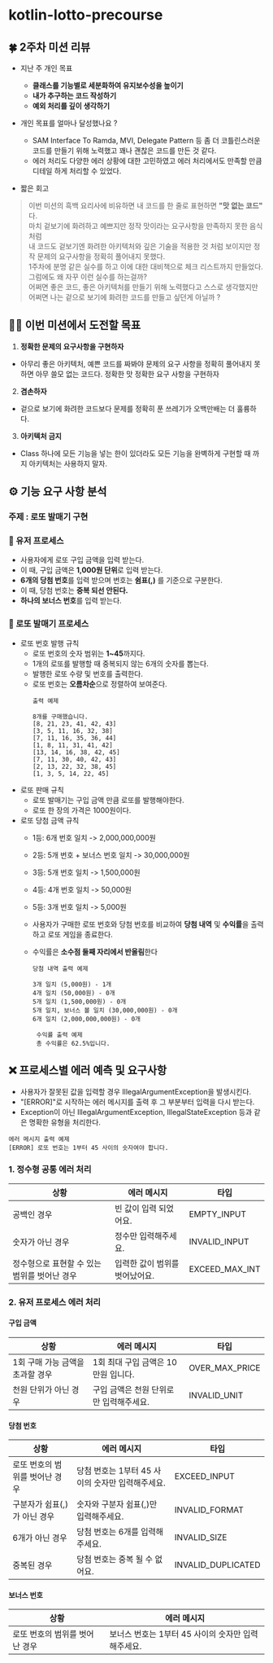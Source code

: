 # kotlin-lotto-precourse

## 🍀 2주차 미션 리뷰

+ 지난 주 개인 목표
    + **클래스를 기능별로 세분화하여 유지보수성을 높이기**
    + **내가 추구하는 코드 작성하기**
    + **예외 처리를 깊이 생각하기**

+ 개인 목표를 얼마나 달성했나요 ?
    + SAM Interface To Ramda, MVI, Delegate Pattern 등 좀 더 코틀린스러운 코드를 만들기 위해
      노력했고 꽤나 괜찮은 코드를 만든 것 같다.
    + 에러 처리도 다양한 에러 상황에 대한 고민하였고 에러 처리에서도 만족할 만큼 디테일 하게 처리할 수 있었다.

+ 짧은 회고

> 이번 미션의 흑백 요리사에 비유하면 내 코드를 한 줄로 표현하면 **"맛 없는 코드"** 다.<br>
> 마치 겉보기에 화려하고 예쁘지만 정작 맛이라는 요구사항을 만족하지 못한 음식처럼<br>
> 내 코드도 겉보기엔 화려한 아키텍처와 깊은 기술을 적용한 것 처럼 보이지만 정작 문제의 요구사항을 정확히 풀어내지 못했다.<br>
> 1주차에 분명 같은 실수를 하고 이에 대한 대비책으로 체크 리스트까지 만들었다. 그럼에도 왜 자꾸 이런 실수를 하는걸까?<br>
> 어쩌면 좋은 코드, 좋은 아키텍처를 만들기 위해 노력했다고 스스로 생각했지만 어쩌면 나는 겉으로 보기에 화려한 코드를 만들고 싶던게 아닐까 ?<br>

## 🏴‍☠️ 이번 미션에서 도전할 목표

1. **정확한 문제의 요구사항을 구현하자**

+ 아무리 좋은 아키텍처, 예쁜 코드를 짜봐야 문제의 요구 사항을 정확히 풀어내지 못하면
  아무 쓸모 없는 코드다. 정확한 맛 정확한 요구 사항을 구현하자

2. **겸손하자**

+ 겉으로 보기에 화려한 코드보다 문제를 정확히 푼 쓰레기가 오백만배는 더 훌륭하다.

3. **아키텍처 금지**

+ Class 하나에 모든 기능을 넣는 한이 있더라도 모든 기능을 완벽하게 구현할 때 까지 아키텍처는 사용하지 말자.

## ⚙️ 기능 요구 사항 분석

### 주제 : 로또 발매기 구현

### 🕺 유저 프로세스 

+ 사용자에게 로또 구입 금액을 입력 받는다.
+ 이 때, 구입 금액은 **1,000원 단위**로 입력 받는다.
+ **6개의 당첨 번호**를 입력 받으며 번호는 **쉼표(,)** 를 기준으로 구분한다.
+ 이 때, 당첨 번호는 **중복 되선 안된다.**
+ **하나의 보너스 번호**를 입력 받는다.

### 🎱 로또 발매기 프로세스

+ 로또 번호 발행 규칙
    + 로또 번호의 숫자 범위는 **1~45**까지다.
    + 1개의 로또를 발행할 때 중복되지 않는 6개의 숫자를 뽑는다.
    + 발행한 로또 수량 및 번호를 출력한다.
    + 로또 번호는 **오름차순**으로 정렬하여 보여준다.
      ```
      출력 예제
      
      8개를 구매했습니다.
      [8, 21, 23, 41, 42, 43]
      [3, 5, 11, 16, 32, 38]
      [7, 11, 16, 35, 36, 44]
      [1, 8, 11, 31, 41, 42]
      [13, 14, 16, 38, 42, 45]
      [7, 11, 30, 40, 42, 43]
      [2, 13, 22, 32, 38, 45]
      [1, 3, 5, 14, 22, 45]
      ```
+ 로또 판매 규칙
    + 로또 발매기는 구입 금액 만큼 로또를 발행해야한다.
    + 로또 한 장의 가격은 1000원이다.
+ 로또 당첨 금액 규칙
    + 1등: 6개 번호 일치 -> 2,000,000,000원
    + 2등: 5개 번호 + 보너스 번호 일치 -> 30,000,000원
    + 3등: 5개 번호 일치 -> 1,500,000원
    + 4등: 4개 번호 일치 -> 50,000원
    + 5등: 3개 번호 일치 -> 5,000원
    + 사용자가 구매한 로또 번호와 당첨 번호를 비교하여 **당첨 내역** 및 **수익률**을 출력하고 로또 게임을 종료한다.
    + 수익률은 **소수점 둘째 자리에서 반올림**한다
        ```
        당첨 내역 출력 예제
     
        3개 일치 (5,000원) - 1개
        4개 일치 (50,000원) - 0개
        5개 일치 (1,500,000원) - 0개
        5개 일치, 보너스 볼 일치 (30,000,000원) - 0개
        6개 일치 (2,000,000,000원) - 0개
      ```

        ```
         수익률 출력 예제
         총 수익률은 62.5%입니다.
       ```

## ❌ 프로세스별 에러 예측 및 요구사항

+ 사용자가 잘못된 값을 입력할 경우 IllegalArgumentException을 발생시킨다.
+ "[ERROR]"로 시작하는 에러 메시지를 출력 후 그 부분부터 입력을 다시 받는다.
+ Exception이 아닌 IllegalArgumentException, IllegalStateException 등과 같은 명확한 유형을 처리한다.

```
에러 메시지 출력 예제
[ERROR] 로또 번호는 1부터 45 사이의 숫자여야 합니다.
```

### 1. 정수형 공통 에러 처리

| 상황                        | 에러 메시지            | 타입             |
|---------------------------|-------------------|----------------|
| 공백인 경우                    | 빈 값이 입력 되었어요.     | EMPTY_INPUT    |
| 숫자가 아닌 경우                 | 정수만 입력해주세요.       | INVALID_INPUT  |
| 정수형으로 표현할 수 있는 범위를 벗어난 경우 | 입력한 값이 범위를 벗어났어요. | EXCEED_MAX_INT |

### 2. 유저 프로세스 에러 처리

#### 구입 금액

| 상황                  | 에러 메시지                 | 타입             |
|---------------------|------------------------|----------------|
| 1회 구매 가능 금액을 초과할 경우 | 1회 최대 구입 금액은 10만원 입니다. | OVER_MAX_PRICE |
| 천원 단위가 아닌 경우        | 구입 금액은 천원 단위로만 입력해주세요. | INVALID_UNIT   |

#### 당첨 번호

| 상황                | 에러 메시지                        | 타입                 |
|-------------------|-------------------------------|--------------------|
| 로또 번호의 범위를 벗어난 경우 | 당첨 번호는 1부터 45 사이의 숫자만 입력해주세요. | EXCEED_INPUT       |
| 구분자가 쉼표(,)가 아닌 경우 | 숫자와 구분자 쉼표(,)만 입력해주세요.        | INVALID_FORMAT     |
| 6개가 아닌 경우         | 당첨 번호는 6개를 입력해 주세요.           | INVALID_SIZE       |
| 중복된 경우            | 당첨 번호는 중복 될 수 없어요.            | INVALID_DUPLICATED |

#### 보너스 번호

| 상황                | 에러 메시지                          |
|-------------------|---------------------------------|
| 로또 번호의 범위를 벗어난 경우 | 보너스 번호는 1부터 45 사이의 숫자만 입력해주세요.  |
